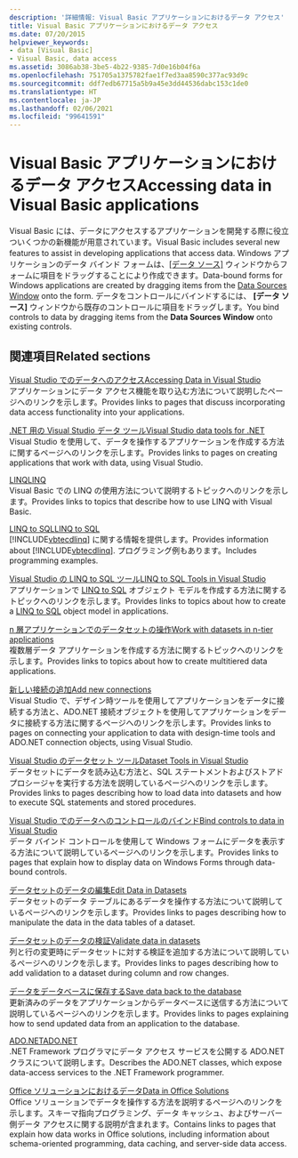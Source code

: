 ```yaml
---
description: '詳細情報: Visual Basic アプリケーションにおけるデータ アクセス'
title: Visual Basic アプリケーションにおけるデータ アクセス
ms.date: 07/20/2015
helpviewer_keywords:
- data [Visual Basic]
- Visual Basic, data access
ms.assetid: 3086ab38-3be5-4b22-9385-7d0e16b04f6a
ms.openlocfilehash: 751705a1375782fae1f7ed3aa8590c377ac93d9c
ms.sourcegitcommit: ddf7edb67715a5b9a45e3dd44536dabc153c1de0
ms.translationtype: HT
ms.contentlocale: ja-JP
ms.lasthandoff: 02/06/2021
ms.locfileid: "99641591"
---
```

# <a name="accessing-data-in-visual-basic-applications"></a><span data-ttu-id="6a3ae-103">Visual Basic アプリケーションにおけるデータ アクセス</span><span class="sxs-lookup"><span data-stu-id="6a3ae-103">Accessing data in Visual Basic applications</span></span>

<span data-ttu-id="6a3ae-104">Visual Basic には、データにアクセスするアプリケーションを開発する際に役立ついくつかの新機能が用意されています。</span><span class="sxs-lookup"><span data-stu-id="6a3ae-104">Visual Basic includes several new features to assist in developing applications that access data.</span></span> <span data-ttu-id="6a3ae-105">Windows アプリケーションのデータ バインド フォームは、[[データ ソース]](/visualstudio/data-tools/add-new-data-sources) ウィンドウからフォームに項目をドラッグすることにより作成できます。</span><span class="sxs-lookup"><span data-stu-id="6a3ae-105">Data-bound forms for Windows applications are created by dragging items from the [Data Sources Window](/visualstudio/data-tools/add-new-data-sources) onto the form.</span></span> <span data-ttu-id="6a3ae-106">データをコントロールにバインドするには、 **[データ ソース]** ウィンドウから既存のコントロールに項目をドラッグします。</span><span class="sxs-lookup"><span data-stu-id="6a3ae-106">You bind controls to data by dragging items from the **Data Sources Window** onto existing controls.</span></span>

## <a name="related-sections"></a><span data-ttu-id="6a3ae-107">関連項目</span><span class="sxs-lookup"><span data-stu-id="6a3ae-107">Related sections</span></span>

[<span data-ttu-id="6a3ae-108">Visual Studio でのデータへのアクセス</span><span class="sxs-lookup"><span data-stu-id="6a3ae-108">Accessing Data in Visual Studio</span></span>](/visualstudio/data-tools/)  
<span data-ttu-id="6a3ae-109">アプリケーションにデータ アクセス機能を取り込む方法について説明したページへのリンクを示します。</span><span class="sxs-lookup"><span data-stu-id="6a3ae-109">Provides links to pages that discuss incorporating data access functionality into your applications.</span></span>

[<span data-ttu-id="6a3ae-110">.NET 用の Visual Studio データ ツール</span><span class="sxs-lookup"><span data-stu-id="6a3ae-110">Visual Studio data tools for .NET</span></span>](/visualstudio/data-tools/visual-studio-data-tools-for-dotnet)  
<span data-ttu-id="6a3ae-111">Visual Studio を使用して、データを操作するアプリケーションを作成する方法に関するページへのリンクを示します。</span><span class="sxs-lookup"><span data-stu-id="6a3ae-111">Provides links to pages on creating applications that work with data, using Visual Studio.</span></span>

[<span data-ttu-id="6a3ae-112">LINQ</span><span class="sxs-lookup"><span data-stu-id="6a3ae-112">LINQ</span></span>](../programming-guide/language-features/linq/index.md)  
<span data-ttu-id="6a3ae-113">Visual Basic での LINQ の使用方法について説明するトピックへのリンクを示します。</span><span class="sxs-lookup"><span data-stu-id="6a3ae-113">Provides links to topics that describe how to use LINQ with Visual Basic.</span></span>

[<span data-ttu-id="6a3ae-114">LINQ to SQL</span><span class="sxs-lookup"><span data-stu-id="6a3ae-114">LINQ to SQL</span></span>](../../framework/data/adonet/sql/linq/index.md)  
<span data-ttu-id="6a3ae-115">[!INCLUDE[vbtecdlinq](~/includes/vbtecdlinq-md.md)] に関する情報を提供します。</span><span class="sxs-lookup"><span data-stu-id="6a3ae-115">Provides information about [!INCLUDE[vbtecdlinq](~/includes/vbtecdlinq-md.md)].</span></span> <span data-ttu-id="6a3ae-116">プログラミング例もあります。</span><span class="sxs-lookup"><span data-stu-id="6a3ae-116">Includes programming examples.</span></span>  

[<span data-ttu-id="6a3ae-117">Visual Studio の LINQ to SQL ツール</span><span class="sxs-lookup"><span data-stu-id="6a3ae-117">LINQ to SQL Tools in Visual Studio</span></span>](/visualstudio/data-tools/linq-to-sql-tools-in-visual-studio2)  
<span data-ttu-id="6a3ae-118">アプリケーションで [LINQ to SQL](../../framework/data/adonet/sql/linq/index.md) オブジェクト モデルを作成する方法に関するトピックへのリンクを示します。</span><span class="sxs-lookup"><span data-stu-id="6a3ae-118">Provides links to topics about how to create a [LINQ to SQL](../../framework/data/adonet/sql/linq/index.md) object model in applications.</span></span>

[<span data-ttu-id="6a3ae-119">n 層アプリケーションでのデータセットの操作</span><span class="sxs-lookup"><span data-stu-id="6a3ae-119">Work with datasets in n-tier applications</span></span>](/visualstudio/data-tools/work-with-datasets-in-n-tier-applications)  
<span data-ttu-id="6a3ae-120">複数層データ アプリケーションを作成する方法に関するトピックへのリンクを示します。</span><span class="sxs-lookup"><span data-stu-id="6a3ae-120">Provides links to topics about how to create multitiered data applications.</span></span>

[<span data-ttu-id="6a3ae-121">新しい接続の追加</span><span class="sxs-lookup"><span data-stu-id="6a3ae-121">Add new connections</span></span>](/visualstudio/data-tools/add-new-connections)  
<span data-ttu-id="6a3ae-122">Visual Studio で、デザイン時ツールを使用してアプリケーションをデータに接続する方法と、ADO.NET 接続オブジェクトを使用してアプリケーションをデータに接続する方法に関するページへのリンクを示します。</span><span class="sxs-lookup"><span data-stu-id="6a3ae-122">Provides links to pages on connecting your application to data with design-time tools and ADO.NET connection objects, using Visual Studio.</span></span>

[<span data-ttu-id="6a3ae-123">Visual Studio のデータセット ツール</span><span class="sxs-lookup"><span data-stu-id="6a3ae-123">Dataset Tools in Visual Studio</span></span>](/visualstudio/data-tools/dataset-tools-in-visual-studio)  
<span data-ttu-id="6a3ae-124">データセットにデータを読み込む方法と、SQL ステートメントおよびストアド プロシージャを実行する方法を説明しているページへのリンクを示します。</span><span class="sxs-lookup"><span data-stu-id="6a3ae-124">Provides links to pages describing how to load data into datasets and how to execute SQL statements and stored procedures.</span></span>  

[<span data-ttu-id="6a3ae-125">Visual Studio でのデータへのコントロールのバインド</span><span class="sxs-lookup"><span data-stu-id="6a3ae-125">Bind controls to data in Visual Studio</span></span>](/visualstudio/data-tools/bind-controls-to-data-in-visual-studio)  
<span data-ttu-id="6a3ae-126">データ バインド コントロールを使用して Windows フォームにデータを表示する方法について説明しているページへのリンクを示します。</span><span class="sxs-lookup"><span data-stu-id="6a3ae-126">Provides links to pages that explain how to display data on Windows Forms through data-bound controls.</span></span>

[<span data-ttu-id="6a3ae-127">データセットのデータの編集</span><span class="sxs-lookup"><span data-stu-id="6a3ae-127">Edit Data in Datasets</span></span>](/visualstudio/data-tools/edit-data-in-datasets)  
<span data-ttu-id="6a3ae-128">データセットのデータ テーブルにあるデータを操作する方法について説明しているページへのリンクを示します。</span><span class="sxs-lookup"><span data-stu-id="6a3ae-128">Provides links to pages describing how to manipulate the data in the data tables of a dataset.</span></span>  

[<span data-ttu-id="6a3ae-129">データセットのデータの検証</span><span class="sxs-lookup"><span data-stu-id="6a3ae-129">Validate data in datasets</span></span>](/visualstudio/data-tools/validate-data-in-datasets)  
<span data-ttu-id="6a3ae-130">列と行の変更時にデータセットに対する検証を追加する方法について説明しているページへのリンクを示します。</span><span class="sxs-lookup"><span data-stu-id="6a3ae-130">Provides links to pages describing how to add validation to a dataset during column and row changes.</span></span>

[<span data-ttu-id="6a3ae-131">データをデータベースに保存する</span><span class="sxs-lookup"><span data-stu-id="6a3ae-131">Save data back to the database</span></span>](/visualstudio/data-tools/save-data-back-to-the-database)  
<span data-ttu-id="6a3ae-132">更新済みのデータをアプリケーションからデータベースに送信する方法について説明しているページへのリンクを示します。</span><span class="sxs-lookup"><span data-stu-id="6a3ae-132">Provides links to pages explaining how to send updated data from an application to the database.</span></span>

[<span data-ttu-id="6a3ae-133">ADO.NET</span><span class="sxs-lookup"><span data-stu-id="6a3ae-133">ADO.NET</span></span>](../../framework/data/adonet/index.md)  
<span data-ttu-id="6a3ae-134">.NET Framework プログラマにデータ アクセス サービスを公開する ADO.NET クラスについて説明します。</span><span class="sxs-lookup"><span data-stu-id="6a3ae-134">Describes the ADO.NET classes, which expose data-access services to the .NET Framework programmer.</span></span>

[<span data-ttu-id="6a3ae-135">Office ソリューションにおけるデータ</span><span class="sxs-lookup"><span data-stu-id="6a3ae-135">Data in Office Solutions</span></span>](/visualstudio/vsto/data-in-office-solutions)  
<span data-ttu-id="6a3ae-136">Office ソリューションでデータを操作する方法を説明するページへのリンクを示します。スキーマ指向プログラミング、データ キャッシュ、およびサーバー側データ アクセスに関する説明が含まれます。</span><span class="sxs-lookup"><span data-stu-id="6a3ae-136">Contains links to pages that explain how data works in Office solutions, including information about schema-oriented programming, data caching, and server-side data access.</span></span>
